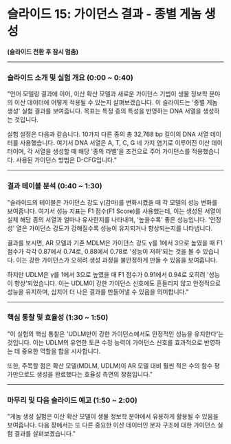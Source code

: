 # 슬라이드 15: 가이던스 결과 - 종별 게놈 생성

**(슬라이드 전환 후 잠시 멈춤)**

---

### **슬라이드 소개 및 실험 개요 (0:00 ~ 0:40)**

"언어 모델링 결과에 이어, 이산 확산 모델과 새로운 가이던스 기법이 생물 정보학 분야의 이산 데이터에 어떻게 적용될 수 있는지 살펴보겠습니다. 이 슬라이드는 '종별 게놈 생성' 실험 결과를 보여줍니다. 목표는 특정 종의 특성을 반영하는 DNA 서열을 생성하는 것입니다.

실험 설정은 다음과 같습니다. 10가지 다른 종의 총 32,768 bp 길이의 DNA 서열 데이터를 사용했습니다. 여기서 DNA 서열은 A, T, C, G 네 가지 염기로 이루어진 이산 데이터이며, 각 서열을 생성할 때 해당 '종의 라벨'을 조건으로 주어 가이던스를 적용했습니다. 사용된 가이던스 방법은 D-CFG입니다."

---

### **결과 테이블 분석 (0:40 ~ 1:30)**

"슬라이드의 테이블은 가이던스 강도 γ(감마)를 변화시켰을 때 각 모델의 성능 변화를 보여줍니다. 여기서 성능 지표는 F1 점수(F1 Score)를 사용했는데, 이는 생성된 서열이 실제 해당 종의 서열과 얼마나 유사한지를 나타내며, '높을수록' 좋은 성능입니다. '안정성' 열은 가이던스 강도가 강해질수록 성능이 유지되거나 향상되는지를 나타냅니다.

결과를 보시면, AR 모델과 기존 MDLM은 가이던스 강도 γ를 1에서 3으로 높였을 때 F1 점수가 각각 0.87에서 0.74로, 0.88에서 0.78로 '성능이 저하'되는 것을 볼 수 있습니다. 이는 강한 가이던스가 오히려 생성 과정을 불안정하게 만들 수 있음을 보여줍니다.

하지만 UDLM은 γ를 1에서 3으로 높였을 때 F1 점수가 0.91에서 0.94로 오히려 '성능이 향상'되었습니다. 이는 UDLM이 강한 가이던스 신호에도 흔들리지 않고 안정적으로 성능을 유지하며, 심지어 더 나은 결과를 만들어낼 수 있음을 의미합니다."

---

### **핵심 통찰 및 효율성 (1:30 ~ 1:50)**

"이 실험의 핵심 통찰은 'UDLM만이 강한 가이던스에서도 안정적인 성능을 유지한다'는 것입니다. 이는 UDLM의 유연한 토큰 수정 능력이 가이던스 신호를 효과적으로 반영하는 데 중요한 역할을 함을 시사합니다.

또한, 주목할 점은 확산 모델(MDLM, UDLM)이 AR 모델 대비 훨씬 적은 수의 함수 평가만으로도 생성을 완료했다는 효율성 측면의 장점입니다."

---

### **마무리 및 다음 슬라이드 예고 (1:50 ~ 2:00)**

"게놈 생성 실험은 이산 확산 모델이 생물 정보학 분야에서 유용하게 활용될 수 있음을 보여줍니다. 다음 장에서는 또 다른 중요한 이산 데이터인 분자 구조에 대한 가이던스 실험 결과를 살펴보겠습니다."
